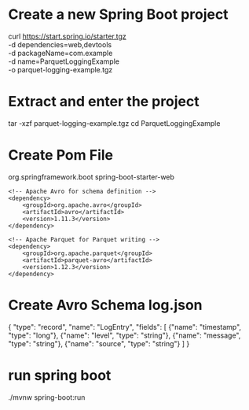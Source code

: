 # Create a new Spring Boot project
curl https://start.spring.io/starter.tgz \
  -d dependencies=web,devtools \
  -d packageName=com.example \
  -d name=ParquetLoggingExample \
  -o parquet-logging-example.tgz

# Extract and enter the project
tar -xzf parquet-logging-example.tgz
cd ParquetLoggingExample


# Create Pom File 
<dependencies>
    <!-- Spring Boot dependencies -->
    <dependency>
        <groupId>org.springframework.boot</groupId>
        <artifactId>spring-boot-starter-web</artifactId>
    </dependency>

    <!-- Apache Avro for schema definition -->
    <dependency>
        <groupId>org.apache.avro</groupId>
        <artifactId>avro</artifactId>
        <version>1.11.3</version>
    </dependency>

    <!-- Apache Parquet for Parquet writing -->
    <dependency>
        <groupId>org.apache.parquet</groupId>
        <artifactId>parquet-avro</artifactId>
        <version>1.12.3</version>
    </dependency>
</dependencies>


# Create Avro Schema log.json

{
  "type": "record",
  "name": "LogEntry",
  "fields": [
    {"name": "timestamp", "type": "long"},
    {"name": "level", "type": "string"},
    {"name": "message", "type": "string"},
    {"name": "source", "type": "string"}
  ]
}

# run spring boot
./mvnw spring-boot:run

